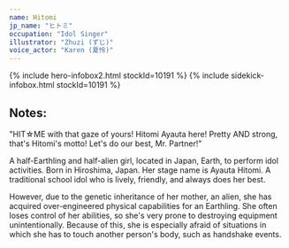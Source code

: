 ```yaml
---
name: Hitomi
jp_name: "ヒトミ"
occupation: "Idol Singer"
illustrator: "Zhuzi (ずじ)"
voice_actor: "Karen (夏怜)"
---
```


{% include hero-infobox2.html stockId=10191 %}
{% include sidekick-infobox.html stockId=10191 %}

## Notes:

"HIT☆ME with that gaze of yours! Hitomi Ayauta here! Pretty AND strong, that's Hitomi's motto! Let's do our best, Mr. Partner!"

A half-Earthling and half-alien girl, located in Japan, Earth, to perform idol activities. Born in Hiroshima, Japan. Her stage name is Ayauta Hitomi. A traditional school idol who is lively, friendly, and always does her best.

However, due to the genetic inheritance of her mother, an alien, she has acquired over-engineered physical capabilities for an Earthling. She often loses control of her abilities, so she's very prone to destroying equipment unintentionally. Because of this, she is especially afraid of situations in which she has to touch another person's body, such as handshake events.
